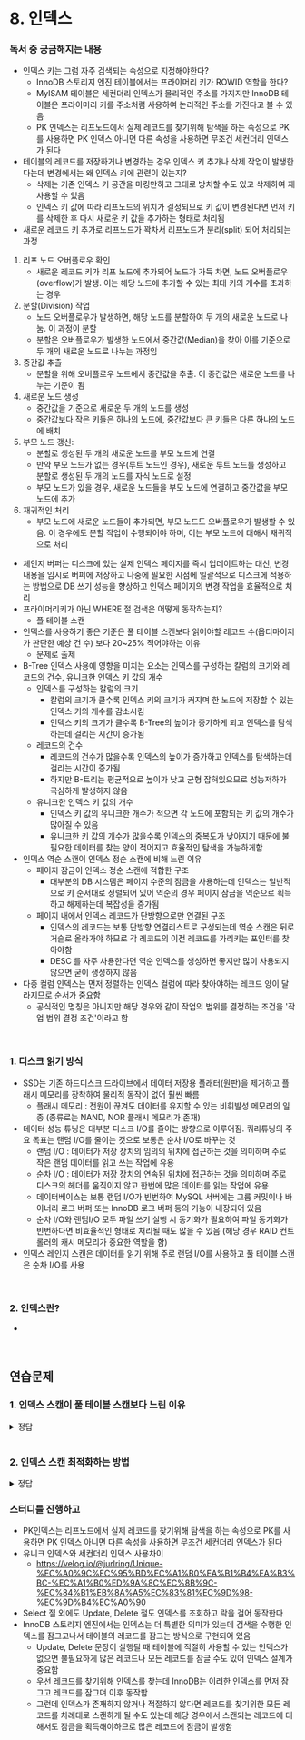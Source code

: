 # 8. 인덱스

### 독서 중 궁금해지는 내용
- 인덱스 키는 그럼 자주 검색되는 속성으로 지정해야한다?
    - InnoDB 스토리지 엔진 테이블에서는 프라이머리 키가 ROWID 역할을 한다?
    - MyISAM 테이블은 세컨더리 인덱스가 물리적인 주소를 가지지만 InnoDB 테이블은 프라이머리 키를 주소처럼 사용하여 논리적인 주소를 가진다고 볼 수 있음
    - PK 인덱스는 리프노드에서 실제 레코드를 찾기위해 탐색을 하는 속성으로 PK를 사용하면 PK 인덱스 아니면 다른 속성을 사용하면 무조건 세컨더리 인덱스가 된다
- 테이블의 레코드를 저장하거나 변경하는 경우 인덱스 키 추가나 삭제 작업이 발생한다는데 변경에서는 왜 인덱스 키에 관련이 있는지?
    - 삭제는 기존 인덱스 키 공간을 마킹만하고 그대로 방치할 수도 있고 삭제하여 재사용할 수 있음
    - 인덱스 키 값에 따라 리프노드의 위치가 결정되므로 키 값이 변경된다면 먼저 키를 삭제한 후 다시 새로운 키 값을 추가하는 형태로 처리됨
- 새로운 레코드 키 추가로 리프노드가 꽉차서 리프노드가 분리(split) 되어 처리되는 과정
1. 리프 노드 오버플로우 확인
    - 새로운 레코드 키가 리프 노드에 추가되어 노드가 가득 차면, 노드 오버플로우(overflow)가 발생. 이는 해당 노드에 추가할 수 있는 최대 키의 개수를 초과하는 경우
2. 분할(Division) 작업
    - 노드 오버플로우가 발생하면, 해당 노드를 분할하여 두 개의 새로운 노드로 나눔. 이 과정이 분할
    - 분할은 오버플로우가 발생한 노드에서 중간값(Median)을 찾아 이를 기준으로 두 개의 새로운 노드로 나누는 과정임
3. 중간값 추출
    - 분할을 위해 오버플로우 노드에서 중간값을 추출. 이 중간값은 새로운 노드를 나누는 기준이 됨
4. 새로운 노드 생성
    - 중간값을 기준으로 새로운 두 개의 노드를 생성
    - 중간값보다 작은 키들은 하나의 노드에, 중간값보다 큰 키들은 다른 하나의 노드에 배치
5. 부모 노드 갱신:
    - 분할로 생성된 두 개의 새로운 노드를 부모 노드에 연결
    - 만약 부모 노드가 없는 경우(루트 노드인 경우), 새로운 루트 노드를 생성하고 분할로 생성된 두 개의 노드를 자식 노드로 설정
    - 부모 노드가 있을 경우, 새로운 노드들을 부모 노드에 연결하고 중간값을 부모 노드에 추가
6. 재귀적인 처리
    - 부모 노드에 새로운 노드들이 추가되면, 부모 노드도 오버플로우가 발생할 수 있음. 이 경우에도 분할 작업이 수행되어야 하며, 이는 부모 노드에 대해서 재귀적으로 처리
- 체인지 버퍼는 디스크에 있는 실제 인덱스 페이지를 즉시 업데이트하는 대신, 변경 내용을 임시로 버퍼에 저장하고 나중에 필요한 시점에 일괄적으로 디스크에 적용하는 방법으로 DB 쓰기 성능을 향상하고 인덱스 페이지의 변경 작업을 효율적으로 처리
- 프라이머리키가 아닌 WHERE 절 검색은 어떻게 동작하는지?
    - 플 테이블 스캔
- 인덱스를 사용하기 좋은 기준은 풀 테이블 스캔보다 읽어야할 레코드 수(옵티마이저가 판단한 예상 건 수) 보다 20~25% 적어야하는 이유
    - 문제로 출제
- B-Tree 인덱스 사용에 영향을 미치는 요소는 인덱스를 구성하는 칼럼의 크기와 레코드의 건수, 유니크한 인덱스 키 값의 개수
    - 인덱스를 구성하는 칼럼의 크기
        - 칼럼의 크기가 클수록 인덱스 키의 크기가 커지며 한 노드에 저장할 수 있는 인덱스 키의 개수를 감소시킴
        - 인덱스 키의 크기가 클수록 B-Tree의 높이가 증가하게 되고 인덱스를 탐색하는데 걸리는 시간이 증가됨
    - 레코드의 건수
        - 레코드의 건수가 많을수록 인덱스의 높이가 증가하고 인덱스를 탐색하는데 걸리는 시간이 증가됨
        - 하지만 B-트리는 평균적으로 높이가 낮고 균형 잡혀있으므로 성능저하가 극심하게 발생하지 않음
    - 유니크한 인덱스 키 값의 개수
        - 인덱스 키 값의 유니크한 개수가 적으면 각 노드에 포함되는 키 값의 개수가 많아질 수 있음
        - 유니크한 키 값의 개수가 많을수록 인덱스의 중복도가 낮아지기 때문에 불필요한 데이터를 찾는 양이 적어지고 효율적인 탐색을 가능하게함
- 인덱스 역순 스캔이 인덱스 정순 스캔에 비해 느린 이유
    - 페이지 잠금이 인덱스 정순 스캔에 적합한 구조
        - 대부분의 DB 시스템은 페이지 수준의 잠금을 사용하는데 인덱스는 일반적으로 키 순서대로 정렬되어 있어 역순의 경우 페이지 잠금을 역순으로 획득하고 해제하는데 복잡성을 증가됨
    - 페이지 내에서 인덱스 레코드가 단방향으로만 연결된 구조
        - 인덱스의 레코드는 보통 단방향 연결리스트로 구성되는데 역순 스캔은 뒤로 거슬로 올라가야 하므로 각 레코드의 이전 레코드를 가리키는 포인터를 찾아야함
        - DESC 를 자주 사용한다면 역순 인덱스를 생성하면 좋지만 많이 사용되지 않으면 굳이 생성하지 않음
- 다중 컬럼 인덱스는 먼저 정렬하는 인덱스 컬럼에 따라 찾아야하는 레코드 양이 달라지므로 순서가 중요함
    - 공식적인 명칭은 아니지만 해당 경우와 같이 작업의 범위를 결정하는 조건을 '작업 범위 결정 조건'이라고 함


<br>

### 1. 디스크 읽기 방식
- SSD는 기존 하드디스크 드라이브에서 데이터 저장용 플래터(원판)을 제거하고 플래시 메모리를 장착하여 물리적 동작이 없어 훨씬 빠름
    - 플래시 메모리 : 전원이 끊겨도 데이터를 유지할 수 있는 비휘발성 메모리의 일종 (종류로는 NAND, NOR 플래시 메모리가 존재)
- 데이터 성능 튜닝은 대부분 디스크 I/O를 줄이는 방향으로 이루어짐. 쿼리튜닝의 주요 목표는 랜덤 I/O를 줄이는 것으로 보통은 순차 I/O로 바꾸는 것
    - 랜덤 I/O : 데이터가 저장 장치의 임의의 위치에 접근하는 것을 의미하며 주로 작은 랜덤 데이터를 읽고 쓰는 작업에 유용
    - 순차 I/O : 데이터가 저장 장치의 연속된 위치에 접근하는 것을 의미하며 주로 디스크의 헤더를 움직이지 않고 한번에 많은 데이터를 읽는 작업에 유용
    - 데이터베이스는 보통 랜덤 I/O가 빈번하여 MySQL 서버에는 그룹 커밋이나 바이너리 로그 버퍼 또는 InnoDB 로그 버퍼 등의 기능이 내장되어 있음
    - 순차 I/O와 랜덤I/O 모두 파일 쓰기 실행 시 동기화가 필요하여 파일 동기화가 빈번하다면 비효율적인 형태로 처리될 때도 많을 수 있음 (해당 경우 RAID 컨트롤러의 캐시 메모리가 중요한 역할을 함)
- 인덱스 레인지 스캔은 데이터를 읽기 위해 주로 랜덤 I/O를 사용하고 풀 테이블 스캔은 순차 I/O를 사용

<br>

### 2. 인덱스란?
- 

<br>

## 연습문제

### 1. 인덱스 스캔이 풀 테이블 스캔보다 느린 이유

<details>
<summary>정답</summary>

- 랜덤 I/O 오버헤드
    - 인덱스 키를 기준으로 스캔을 진행하여 정렬되어 있는 리프노드의 인덱스 키를 순차적으로 처리할 수는 있으나 해당 인덱스 키(PK, Unique, Secondery 키 등)를 통해 데이터에 하나하나 랜덤 I/O를 발생하기 때문
- 순차 I/O 효율성
    - 풀 테이블 스캔의 경우 모든 데이터를 순차적으로 읽기 때문에 순차 I/O 이며 연속된 디스크 블록을 읽어 매우 빠르기 때문
    - 인덱스를 사용하면 인덱스를 정렬해야하는 유지보수로 인해 오버헤드가 발생해 추가적인 비용이 발생함
- 데이터 테이블 캐시
    - 풀 테이블 스캔의 경우 연속된 블록으로 캐시 히트률이 높고 버퍼 풀에 캐싱되기 좋음
    - 인덱스 스캔은 랜덤 I/O로 인해 다양한 위치의 데이터 페이지를 읽어 캐시 효율이 떨어질 수 있음

- 결론
    - 인덱스 스캔의 효율성 : 인덱스 스캔은 특정 레코드나 소수의 레코드를 찾을 때 매우 효율적. 특히, 인덱스 유일 스캔은 특정 키를 빠르게 찾는 데 매우 유용
    - 풀 테이블 스캔의 효율성 : 풀 테이블 스캔은 많은 레코드를 읽어야 할 때 효율적. 이는 시퀀셜 I/O와 높은 캐시 효율성 덕분
    - 적절한 사용 기준 : 검색해야 할 레코드 수(옵티마이저가 판단한 예상 건 수)가 전체 테이블의 20~25% 이하일 때 인덱스를 사용하는 것이 효율적. 이를 초과하면 풀 테이블 스캔이 더 나은 성능을 보일 수 있음

</details>

<br>

### 2. 인덱스 스캔 최적화하는 방법

<details>
<summary>정답</summary>

- 인덱스 스캔은 리프노드의 인덱스 키를 순차적으로 조회하지만 해당 인덱스 키에 맞는 레코드를 임의로 찾아야하므로 결국 하나하나 랜덤 I/O가 발생하게됨
- 인덱스 레인지 스캔, 인덱스 풀 스캔, 루스 인덱스 스캔, 인덱스 스킵 스캔은 모두 리프노드의 인덱스 페이지를 스캔하는 방법이고 캐싱된게 없거나 최적화 방안이 사용된 것이 없다면 데이터를 찾는데에는 모두 랜덤 I/O를 발생 

1. 인덱스 캐싱
- 자주 사용되는 인덱스를 메모리에 캐시하여 빠른 액세스를 지원하여 랜덤 I/O를 줄이고 성능을 향상함

2. I/O 연산 최적화
- DBMS에서 디스크 액세스를 최적화하는 다양한 기술을 사용함
- 인접한 블록을 함께 읽는 프리페칭(pre-fetching) 기술이나 쓰기 연산을 배치 처리하는 방법들이 존재

3. 인덱스 정렬 및 구조 최적화
- 인덱스의 물리적인 구조를 최적화하여 랜덤 I/O를 줄이는 방법이 있음
- 예를들면 클러스터드 인덱스(Clustered Index)는 데이터 행과 인덱스 키를 동시에 정렬하여 랜덤 I/O를 최소화할 수 있음

4. 압축 기술
- 압축을 통해 인덱스의 크기를 줄이고 압축된 작은 인덱스는 메모리에 더 많은 데이터를 캐시할 수 있음

</details>

### 스터디를 진행하고
- PK인덱스는 리프노드에서 실제 레코드를 찾기위해 탐색을 하는 속성으로 PK를 사용하면 PK 인덱스 아니면 다른 속성을 사용하면 무조건 세컨더리 인덱스가 된다
- 유니크 인덱스와 세컨더리 인덱스 사용차이
    - https://velog.io/@jurlring/Unique-%EC%A0%9C%EC%95%BD%EC%A1%B0%EA%B1%B4%EA%B3%BC-%EC%A1%B0%ED%9A%8C%EC%8B%9C-%EC%84%B1%EB%8A%A5%EC%83%81%EC%9D%98-%EC%9D%B4%EC%A0%90
- Select 절 외에도 Update, Delete 절도 인덱스를 조회하고 락을 걸어 동작한다
- InnoDB 스토리지 엔진에서는 인덱스는 더 특별한 의미가 있는데 검색을 수행한 인덱스를 잠그고나서 테이블의 레코드를 잠그는 방식으로 구현되어 있음
    - Update, Delete 문장이 실행될 때 테이블에 적절히 사용할 수 있는 인덱스가 없으면 불필요하게 많은 레코드나 모든 레코드를 잠글 수도 있어 인덱스 설계가 중요함
    - 우선 레코드를 찾기위해 인덱스를 찾는데 InnoDB는 이러한 인덱스를 먼저 잠그고 레코드를 잠그며 이후 동작함
    - 그런데 인덱스가 존재하지 않거나 적절하지 않다면 레코드를 찾기위한 모든 레코드를 차례대로 스캔하게 될 수도 있는데 해당 경우에서 스캔되는 레코드에 대해서도 잠금을 획득해야하므로 많은 레코드에 잠금이 발생함